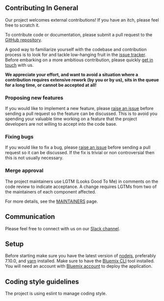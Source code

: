 ## Contributing In General

Our project welcomes external contributions! If you have an itch, please feel free to
scratch it.

To contribute code or documentation, please submit a pull request to the [GitHub
repository](https://github.com/IBM/watson-discovery-news-alerting).

A good way to familiarize yourself with the codebase and contribution process is
to look for and tackle low-hanging fruit in the [issue
tracker](https://github.com/IBM/watson-discovery-news-alerting/issues). Before embarking on
a more ambitious contribution, please quickly [get in touch](#communication)
with us.

**We appreciate your effort, and want to avoid a situation where a contribution
requires extensive rework (by you or by us), sits in the queue for a long time,
or cannot be accepted at all!**

### Proposing new features

If you would like to implement a new feature, please [raise an
issue](https://github.com/IBM/watson-discovery-news-alerting/issues) before sending a pull
request so the feature can be discussed. This is to avoid you spending your
valuable time working on a feature that the project developers are not willing
to accept into the code base.

### Fixing bugs

If you would like to fix a bug, please [raise an
issue](https://github.com/IBM/watson-discovery-news-alerting/issues) before sending a pull
request so it can be discussed. If the fix is trivial or non controversial then
this is not usually necessary.

### Merge approval

The project maintainers use LGTM (Looks Good To Me) in comments on the code
review to indicate acceptance. A change requires LGTMs from two of the
maintainers of each component affected.

For more details, see the [MAINTAINERS](MAINTAINERS.md) page.

## Communication

Please feel free to connect with us on our [Slack channel](https://dwopen.slack.com).

## Setup

Before starting make sure you have the latest version of [nodejs](https://nodejs.org/en/), preferably 7.10.0,
and [yarn](https://yarnpkg.com) installed. Make sure to have the 
[Bluemix CLI](https://console.bluemix.net/docs/cli/index.html) tool installed. You will need an
account with [Bluemix account](https://console.ng.bluemix.net/registration/) to deploy the application.

## Coding style guidelines

The project is using eslint to manage coding style.
